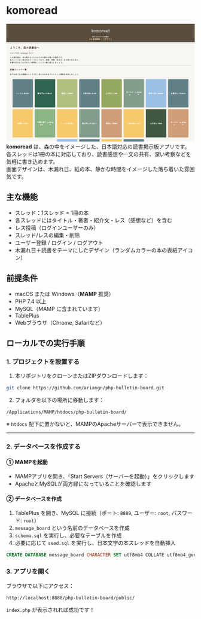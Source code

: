 # komoread
![Komoread スクリーンショット](komoread.png)
**komoread** は、森の中をイメージした、日本語対応の読書掲示板アプリです。  
各スレッドは1冊の本に対応しており、読書感想や一文の共有、深い考察などを気軽に書き込めます。  
画面デザインは、木漏れ日、紙の本、静かな時間をイメージした落ち着いた雰囲気です。


## 主な機能

- スレッド：1スレッド = 1冊の本
- 各スレッドにはタイトル・著者・紹介文・レス（感想など）を含む
- レス投稿（ログインユーザーのみ）
- スレッド/レスの編集・削除
- ユーザー登録 / ログイン / ログアウト
- 木漏れ日＋読書をテーマにしたデザイン（ランダムカラーの本の表紙アイコン）


## 前提条件

- macOS または Windows（**MAMP** 推奨）
- PHP 7.4 以上
- MySQL（MAMP に含まれています）
- TablePlus
- Webブラウザ（Chrome, Safariなど）


## ローカルでの実行手順

### 1. プロジェクトを設置する

1. 本リポジトリをクローンまたはZIPダウンロードします：

```bash
git clone https://github.com/ariangn/php-bulletin-board.git
```

2. フォルダを以下の場所に移動します：

```
/Applications/MAMP/htdocs/php-bulletin-board/
```

※ `htdocs` 配下に置かないと、MAMPのApacheサーバーで表示できません。

---

### 2. データベースを作成する

#### ① MAMPを起動

- MAMPアプリを開き、「Start Servers（サーバーを起動）」をクリックします
- ApacheとMySQLが両方緑になっていることを確認します

#### ② データベースを作成

1. TablePlus を開き、MySQL に接続（ポート: `8889`, ユーザー: `root`, パスワード: `root`）
2. `message_board` という名前のデータベースを作成
3. `schema.sql` を実行し、必要なテーブルを作成
4. 必要に応じて `seed.sql` を実行し、日本文学の本スレッドを自動挿入

```sql
CREATE DATABASE message_board CHARACTER SET utf8mb4 COLLATE utf8mb4_general_ci;
```

### 3. アプリを開く

ブラウザで以下にアクセス：

```
http://localhost:8888/php-bulletin-board/public/
```

`index.php` が表示されれば成功です！


